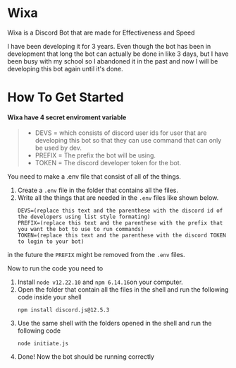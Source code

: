 # Wixa
Wixa is a Discord Bot that are made for Effectiveness and Speed

I have been developing it for 3 years. Even though the bot has been in development that long the bot can actually be done in like 3 days, but I have been busy with my school so I abandoned it in the past and now I will be developing this bot again until it's done.

# How To Get Started
#### Wixa have 4 secret enviroment variable

>* DEVS = which consists of discord user ids for user that are developing this bot so that they can use command that can only be used by dev.
>* PREFIX = The prefix the bot will be using.
>* TOKEN = The discord developer token for the bot.

You need to make a .env file that consist of all of the things.

1. Create a ```.env``` file in the folder that contains all the files.
2. Write all the things that are needed in the ```.env``` files like shown below.
   ```
   DEVS=(replace this text and the parenthese with the discord id of the developers using list style formating)
   PREFIX=(replace this text and the parenthese with the prefix that you want the bot to use to run commands)
   TOKEN=(replace this text and the parenthese with the discord TOKEN to login to your bot)
   ```
in the future the ```PREFIX``` might be removed from the ```.env``` files.

Now to run the code you need to
1. Install ```node v12.22.10``` and ```npm 6.14.16```on your computer.
2. Open the folder that contain all the files in the shell and run the following code inside your shell
    ```
    npm install discord.js@12.5.3
    ```
3. Use the same shell with the folders opened in the shell and run the following code
   ```
   node initiate.js
   ```
4. Done! Now the bot should be running correctly
